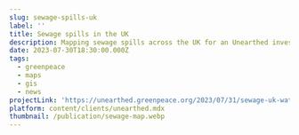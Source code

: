 ```yaml
---
slug: sewage-spills-uk
label: ''
title: Sewage spills in the UK
description: Mapping sewage spills across the UK for an Unearthed investigation
date: 2023-07-30T18:30:00.000Z
tags:
  - greenpeace
  - maps
  - gis
  - news
projectLink: 'https://unearthed.greenpeace.org/2023/07/31/sewage-uk-water-pollution/'
platform: content/clients/unearthed.mdx
thumbnail: /publication/sewage-map.webp
---
```


